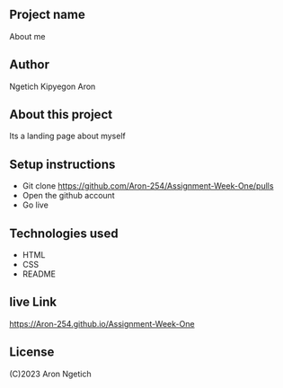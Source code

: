 ## Project name
About me
## Author
Ngetich Kipyegon Aron
## About this project
Its a  landing page about myself
## Setup instructions
- Git clone https://github.com/Aron-254/Assignment-Week-One/pulls
- Open the github account
- Go live

## Technologies used
- HTML
- CSS
- README

## live Link 
https://Aron-254.github.io/Assignment-Week-One
## License
(C)2023 Aron Ngetich